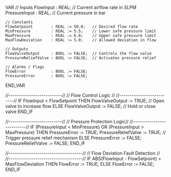 VAR
    // Inputs
    FlowInput           : REAL;      // Current airflow rate in SLPM
    PressureInput       : REAL;      // Current pressure in bar

    // Constants
    FlowSetpoint        : REAL := 50.0;   // Desired flow rate
    MinPressure         : REAL := 5.5;    // Lower safe pressure limit
    MaxPressure         : REAL := 6.0;    // Upper safe pressure limit
    MaxFlowDeviation    : REAL := 5.0;    // Allowed deviation in flow

    // Outputs
    FlowValveOutput     : BOOL := FALSE;  // Controls the flow valve
    PressureReliefValve : BOOL := FALSE;  // Activates pressure relief

    // Alarms / Flags
    FlowError           : BOOL := FALSE;
    PressureError       : BOOL := FALSE;
END_VAR

//--------------------------//
// Flow Control Logic       //
//--------------------------//
IF FlowInput < FlowSetpoint THEN
    FlowValveOutput := TRUE;   // Open valve to increase flow
ELSE
    FlowValveOutput := FALSE;  // Hold or close valve
END_IF

//--------------------------//
// Pressure Protection Logic//
//--------------------------//
IF (PressureInput < MinPressure) OR (PressureInput > MaxPressure) THEN
    PressureError := TRUE;
    PressureReliefValve := TRUE;   // Trigger pressure relief mechanism
ELSE
    PressureError := FALSE;
    PressureReliefValve := FALSE;
END_IF

//------------------------------------//
// Flow Deviation Fault Detection     //
//------------------------------------//
IF ABS(FlowInput - FlowSetpoint) > MaxFlowDeviation THEN
    FlowError := TRUE;
ELSE
    FlowError := FALSE;
END_IF
